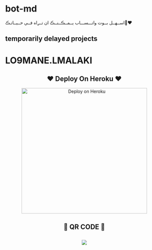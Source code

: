 # bot-md
اســهــل بــوت واتـــســـاب يــمــڪــنــڪ ان تــࢪاه فــي حــيــاتـڪ❤️‍🔥

## temporarily delayed projects
 
# LO9MANE.LMALAKI



<h2 align="center"> ❤  Deploy On Heroku  ❤
</h2>

<p align="center" >
    <a href="https://heroku.com/deploy?template=https://github.com/louk123/loukibllise">
    <img src="https://www.herokucdn.com/deploy/button.png" width="400px" alt="Deploy on Heroku" >
    </a>
</p>

<h2 align="center"> 🍁  QR CODE  🍁
</h2>
<h2 align="center">  <a href="https://louk123-qr-scanner.broken0007.repl.co/"><img src="https://repl.it/badge/github/quiec/whatsasena" />
</a>
</h2>
